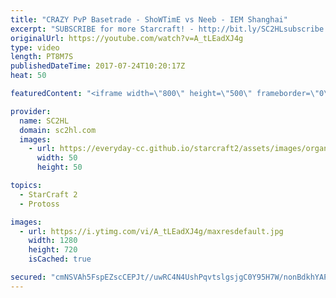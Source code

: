 ```yaml
---
title: "CRAZY PvP Basetrade - ShoWTimE vs Neeb - IEM Shanghai"
excerpt: "SUBSCRIBE for more Starcraft! - http://bit.ly/SC2HLsubscribe  ► http://bit.ly/Divisionzero  -  Division Zero has the BEST gaming gear! Support SC2HL & Check them out!  ► http://bit.ly/Chairs4gaming  -  Get $20 discount and at Chairs4Gaming using code \"SC2HL\"  An Crazy Protoss vs Protoss between Showtime"
originalUrl: https://youtube.com/watch?v=A_tLEadXJ4g
type: video
length: PT8M7S
publishedDateTime: 2017-07-24T10:20:17Z
heat: 50

featuredContent: "<iframe width=\"800\" height=\"500\" frameborder=\"0\" src=\"https://www.youtube.com/embed/A_tLEadXJ4g\" allow=\"accelerometer; autoplay; encrypted-media; gyroscope; picture-in-picture\" allowfullscreen></iframe>"

provider:
  name: SC2HL
  domain: sc2hl.com
  images:
    - url: https://everyday-cc.github.io/starcraft2/assets/images/organizations/sc2hl.com-50x50.jpg
      width: 50
      height: 50

topics:
  - StarCraft 2
  - Protoss

images:
  - url: https://i.ytimg.com/vi/A_tLEadXJ4g/maxresdefault.jpg
    width: 1280
    height: 720
    isCached: true

secured: "cmNSVAh5FspEZscCEPJt//uwRC4N4UshPqvtslgsjgC0Y95H7W/nonBdkhYAPkvw1ovKt3Mkj5UmuFK5FjLG1Pov+aJKt7ExVgS149tJUr8v/VuxHFXBtYRI0iFYhlYEmbF87E6sbJowWyor/KmjAvB5j8QySTFFkCiYYWev5UkferhYUAyaVh8LC1CX+J+bUViAzFlQN2UJ3qahbytLdUI7aoMMyJbE65U+5PmDQeSgVVjpxtwMccH9xWYOgZ2FSjE22cdDIYynGBU8RVmO3C8fJiYgIkC40R3P+xYqfFZY3kt/LS+B7NSuK7osdd33pW7qQxB5kIAVWXQlS7EUUlaLmRYD/2a/xbyBzvS0SA1zqthB9Di1/Dhz/B5aJLMKqFjetEQyYT3oWbg0mz1/DPDMG7XbJaeYWXx9xKax97w=;EzX6pyDQ+EtHGqD6XsMcjw=="
---
```


